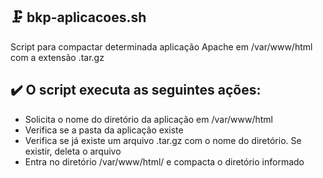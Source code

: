 ## 🗜️ bkp-aplicacoes.sh 

Script para compactar determinada aplicação Apache em /var/www/html com a extensão .tar.gz

## ✔️ O script executa as seguintes ações:

- Solicita o nome do diretório da aplicação em /var/www/html
- Verifica se a pasta da aplicação existe
- Verifica se já existe um arquivo .tar.gz com o nome do diretório. Se existir, deleta o arquivo
- Entra no diretório /var/www/html/ e compacta o diretório informado
